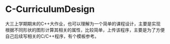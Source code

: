 # C-CurriculumDesign
  大三上学期期末的C++大作业，也可以理解为一个简单的课程设计，主要是实现根据不同形状的图形计算其相关的属性，比较简单，上传该程序，主要是为了方便自己后续写相关的C/C++程序，有个模板参考。
